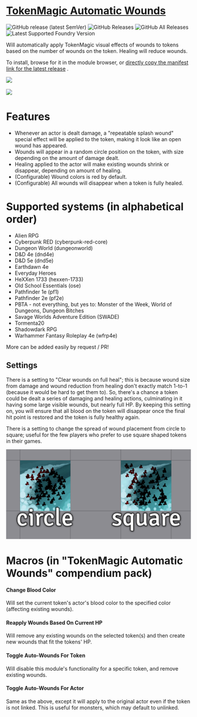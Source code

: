 # [TokenMagic Automatic Wounds](https://foundryvtt.com/packages/tokenmagic-automatic-wounds/)

![GitHub release (latest SemVer)](https://img.shields.io/github/v/release/shemetz/tokenmagic-automatic-wounds?style=for-the-badge)
![GitHub Releases](https://img.shields.io/github/downloads/shemetz/tokenmagic-automatic-wounds/latest/total?style=for-the-badge)
![GitHub All Releases](https://img.shields.io/github/downloads/shemetz/tokenmagic-automatic-wounds/total?style=for-the-badge&label=Downloads+total)  
![Latest Supported Foundry Version](https://img.shields.io/endpoint?url=https://foundryshields.com/version?url=https://github.com/shemetz/tokenmagic-automatic-wounds/raw/master/module.json)

Will automatically apply TokenMagic visual effects of wounds to tokens based on the number of wounds on the token.
Healing will reduce wounds.

To install, browse for it in the module browser,
or [directly copy the manifest link for the latest release](https://github.com/shemetz/tokenmagic-automatic-wounds/releases/latest/download/module.json)
.

![](metadata/Screenshot_1.png)

![](https://file.garden/YHgdF6Mz-xKjrLIe/maybe%20permanent/automatic_wounds.webp)

# Features

- Whenever an actor is dealt damage, a "repeatable splash wound" special effect will be applied to the token, making it
  look like an open wound has appeared.
- Wounds will appear in a random circle position on the token, with size depending on the amount of damage dealt.
- Healing applied to the actor will make existing wounds shrink or disappear, depending on amount of healing.
- (Configurable) Wound colors is red by default.
- (Configurable) All wounds will disappear when a token is fully healed.

# Supported systems (in alphabetical order)

- Alien RPG
- Cyberpunk RED (cyberpunk-red-core)
- Dungeon World (dungeonworld)
- D&D 4e (dnd4e)
- D&D 5e (dnd5e)
- Earthdawn 4e
- Everyday Heroes
- HeXXen 1733 (hexxen-1733)
- Old School Essentials (ose)
- Pathfinder 1e (pf1)
- Pathfinder 2e (pf2e)
- PBTA - not everything, but yes to:  Monster of the Week, World of Dungeons, Dungeon Bitches
- Savage Worlds Adventure Edition (SWADE)
- Tormenta20
- Shadowdark RPG
- Warhammer Fantasy Roleplay 4e (wfrp4e)

More can be added easily by request / PR!

## Settings

There is a setting to "Clear wounds on full heal"; this is because wound size from damage and wound reduction from
healing don't exactly match 1-to-1 (because it would be hard to get them to). So, there's a chance a token could be
dealt a series of damaging and healing actions, culminating in it having some large visible wounds, but nearly full HP.
By keeping this setting on, you will ensure that all blood on the token will disappear once the final hit point is
restored and the token is fully healthy again.

There is a setting to change the spread of wound placement from circle to square; useful for the few players who prefer
to use square shaped tokens in their games.

![](metadata/Screenshot_2.png)

# Macros (in "TokenMagic Automatic Wounds" compendium pack)

#### Change Blood Color

Will set the current token's actor's blood color to the specified color (affecting existing wounds).

#### Reapply Wounds Based On Current HP

Will remove any existing wounds on the selected token(s) and then create new wounds that fit the tokens' HP.

#### Toggle Auto-Wounds For Token

Will disable this module's functionality for a specific token, and remove existing wounds.

#### Toggle Auto-Wounds For Actor

Same as the above, except it will apply to the original actor even if the token is not linked. This is useful for
monsters, which may default to unlinked.
